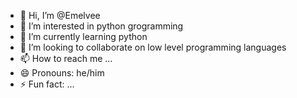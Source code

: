 - 👋 Hi, I’m @Emelvee
- 👀 I’m interested in python grogramming
- 🌱 I’m currently learning python 
- 💞️ I’m looking to collaborate on low level programming languages
- 📫 How to reach me ...
- 😄 Pronouns: he/him
- ⚡ Fun fact: ...

<!---
Emelvee/Emelvee is a ✨ special ✨ repository because its `README.md` (this file) appears on your GitHub profile.
You can click the Preview link to take a look at your changes.
--->
